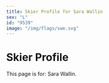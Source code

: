 ```yaml
---
title: Skier Profile for Sara Wallin
sex: "L"
id: "9539"
image: "/img/flags/swe.svg" 
---
```


# Skier Profile

This page is for: Sara Wallin.
    